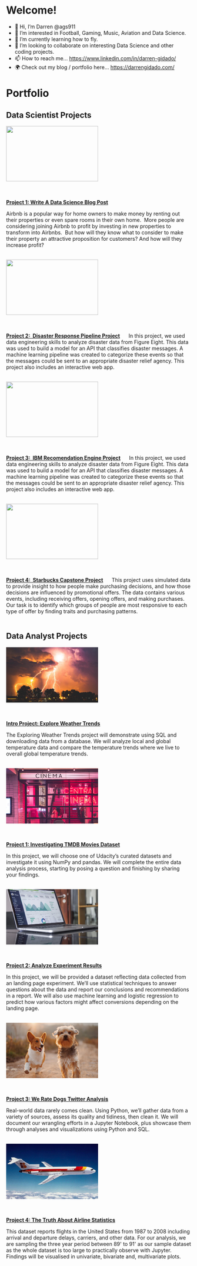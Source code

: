 # Welcome!
- 👋 Hi, I’m Darren @ags911
- 👀 I’m interested in Football, Gaming, Music, Aviation and Data Science.
- 🌱 I’m currently learning how to fly.
- 💞️ I’m looking to collaborate on interesting Data Science and other coding projects.
- 📫 How to reach me... https://www.linkedin.com/in/darren-gidado/
- 🌍 Check out my blog / portfolio here... https://darrengidado.com/

<!---
ags911/ags911 is a ✨ special ✨ repository because its `README.md` (this file) appears on your GitHub profile.
You can click the Preview link to take a look at your changes.
--->

# Portfolio

## Data Scientist Projects

<pre>
<a href="https://github.com/ags911/udacity-dsnd/blob/main/project-1"><img src="https://github.com/ags911/udacity-dsnd/blob/main/project-1/images/apartments-for-rent-in-boston.jpg" width="250" height="150"></a>
</pre>
<br>

**[Project 1: Write A Data Science Blog Post](https://github.com/ags911/udacity-dsnd/blob/main/project-1)**

Airbnb is a popular way for home owners to make money by renting out their properties or even spare rooms in their own home. 
More people are considering joining Airbnb to profit by investing in new properties to transform into Airbnbs. 
But how will they know what to consider to make their property an attractive proposition for customers? And how will they increase profit?
<br></br>

<pre>
<a href="https://github.com/ags911/udacity-dsnd/tree/main/project-2"><img src="https://github.com/ags911/udacity-dsnd/blob/main/project-2/images/aid.jpg" width="250" height="150"></a>
</pre>
<br>

**[Project 2:  Disaster Response Pipeline Project](https://github.com/ags911/udacity-dsnd/tree/main/project-2)**  
  
In this project, we used data engineering skills to analyze disaster data from Figure Eight. This data was used to build a model for an API that classifies disaster messages. A machine learning pipeline was created to categorize these events so that the messages could be sent to an appropriate disaster relief agency. This project also includes an interactive web app.
<br></br>

<pre>
<a href="https://github.com/ags911/udacity-dsnd/tree/main/project-3"><img src="https://github.com/ags911/udacity-dsnd/blob/main/project-3/images/ibm_logo_2400x1440.jpg" width="250" height="150"></a>
</pre>
<br>

**[Project 3:  IBM Recomendation Engine Project](https://github.com/ags911/udacity-dsnd/tree/main/project-3)**  
  
In this project, we used data engineering skills to analyze disaster data from Figure Eight. This data was used to build a model for an API that classifies disaster messages. A machine learning pipeline was created to categorize these events so that the messages could be sent to an appropriate disaster relief agency. This project also includes an interactive web app.
<br></br>

<pre>
<a href="https://github.com/ags911/udacity-dsnd/tree/main/project-4"><img src="https://github.com/ags911/udacity-dsnd/blob/main/project-4/images/starbucks_thumbnail_1166x700.jpg" width="250" height="150"></a>
</pre>
<br>

**[Project 4:  Starbucks Capstone Project](https://github.com/ags911/udacity-dsnd/tree/main/project-4)**  
  
This project uses simulated data to provide insight to how people make purchasing decisions, and how those decisions are influenced by promotional offers. The data contains various events, including receiving offers, opening offers, and making purchases. Our task is to identify which groups of people are most responsive to each type of offer by finding traits and purchasing patterns.
<br></br>

## Data Analyst Projects

<pre>
<a href="https://github.com/ags911/udacity-dand/tree/main/project-0"><img src="https://github.com/ags911/udacity-dand/blob/main/images/output_2_0.png" width="250" height="150"></a>
</pre>
<br>

**[Intro Project: Explore Weather Trends](https://github.com/ags911/udacity-dand/blob/main/Project%200%20-%20Explore%20Weather%20Trends/Project%200%20-%20Exploring%20Weather%20Trends.ipynb)**

The Exploring Weather Trends project will demonstrate using SQL and downloading data from a database. We will analyze local and global temperature data and compare the temperature trends where we live to overall global temperature trends.
<br></br>

<pre>
<a href="https://github.com/ags911/udacity-dand/tree/main/project-1"><img src="https://github.com/ags911/udacity-dand/blob/main/images/output_4_0.png" width="250" height="150"></a>
</pre>
<br>

**[Project 1: Investigating TMDB Movies Dataset](https://github.com/ags911/udacity-dand/blob/main/Project%201%20-%20Investigate%20a%20Dataset/Project%201%20-%20Investigate%20a%20Dataset.ipynb)**

In this project, we will choose one of Udacity’s curated datasets and investigate it using NumPy and pandas. We will complete the entire data analysis process, starting by posing a question and finishing by sharing your findings.
<br></br>

<pre>
<a href="https://github.com/ags911/udacity-dand/tree/main/project-2"><img src="https://github.com/ags911/udacity-dand/blob/main/images/output_6_0.png" width="250" height="150"></a>
</pre>
<br>

**[Project 2: Analyze Experiment Results](https://github.com/ags911/udacity-dand/blob/main/Project%202%20-%20Analyse%20AB%20Test%20Results/Project%202%20-%20Analyze%20AB%20Test%20Results.ipynb)**

In this project, we will be provided a dataset reflecting data collected from an landing page experiment. We’ll use statistical techniques to answer questions about the data and report our conclusions and recommendations in a report. We will also use machine learning and logistic regression to predict how various factors might affect conversions depending on the landing page.
<br></br>

<pre>
<a href="https://github.com/ags911/udacity-dand/tree/main/project-3"><img src="https://github.com/ags911/udacity-dand/blob/main/images/output_8_0.png" width="250" height="150"></a>
</pre>
<br>

**[Project 3: We Rate Dogs Twitter Analysis](https://github.com/ags911/udacity-dand/blob/main/Project%203%20-%20Wrangle%20and%20Analyse%20Data/ipynb_files/act_report.ipynb)**

Real-world data rarely comes clean. Using Python, we’ll gather data from a variety of sources, assess its quality and tidiness, then clean it. We will document our wrangling efforts in a Jupyter Notebook, plus showcase them through analyses and visualizations using Python and SQL.
<br></br>

<pre>
<a href="https://github.com/ags911/udacity-dand/tree/main/project-4"><img src="https://github.com/ags911/udacity-dand/blob/main/images/output_10_0.png" width="250" height="150"></a>
</pre>
<br>

**[Project 4: The Truth About Airline Statistics](https://github.com/ags911/udacity-dand/blob/main/Project%204%20-%20Communicate%20Data%20Findings/communicate_data_findings.ipynb)**

This dataset reports flights in the United States from 1987 to 2008 including arrival and departure delays, carriers, and other data. For our analysis, we are sampling the three year period between 89' to 91' as our sample dataset as the whole dataset is too large to practically observe with Jupyter. Findings will be visualised in univariate, bivariate and, multivariate plots.
